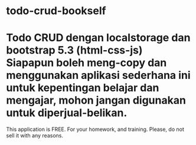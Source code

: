 # todo-crud-bookself
Todo CRUD dengan localstorage dan bootstrap 5.3 (html-css-js)
Siapapun boleh meng-copy dan menggunakan aplikasi sederhana ini
untuk kepentingan belajar dan mengajar, mohon jangan digunakan
untuk diperjual-belikan.
=================================================
This application is FREE.
For your homework, and training.
Please, do not sell it with any reasons.
